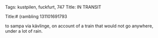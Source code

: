 Tags: kustpilen, fuckfurt, 747
Title: IN TRANSIT
  
Title:# (rambling 131101691793 
  
to sampa via kävlinge, on account of a train that would not go anywhere, under a lot of rain.
